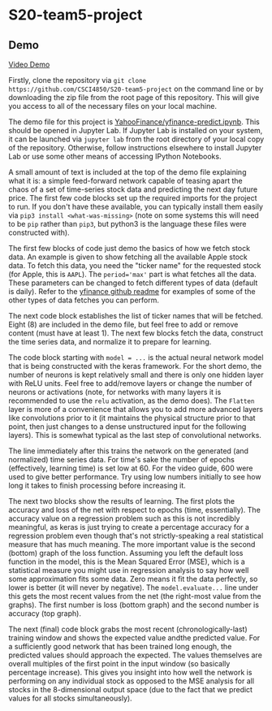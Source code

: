 # S20-team5-project

## Demo

[Video Demo](https://youtu.be/GEyq74H7NNE?t=363)

Firstly, clone the repository via `git clone https://github.com/CSCI4850/S20-team5-project` on the command line or by downloading the zip file from the root page of this repository.
This will give you access to all of the necessary files on your local machine.

The demo file for this project is [YahooFinance/yfinance-predict.ipynb](YahooFinance/yfinance-predict.ipynb).
This should be opened in Jupyter Lab.
If Jupyter Lab is installed on your system, it can be launched via `jupyter lab` from the root directory of your local copy of the repository.
Otherwise, follow instructions elsewhere to install Jupyter Lab or use some other means of accessing IPython Notebooks.

A small amount of text is included at the top of the demo file explaining what it is: a simple feed-forward network capable of teasing apart the chaos of a set of time-series stock data and predicting the next day future price.
The first few code blocks set up the required imports for the project to run.
If you don't have these available, you can typically install them easily via `pip3 install <what-was-missing>` (note on some systems this will need to be `pip` rather than `pip3`, but python3 is the language these files were constructed with).

The first few blocks of code just demo the basics of how we fetch stock data.
An example is given to show fetching all the available Apple stock data.
To fetch this data, you need the "ticker name" for the requested stock (for Apple, this is `AAPL`).
The `period='max'` part is what fetches all the data.
These parameters can be changed to fetch different types of data (default is daily).
Refer to the [yfinance github readme](https://github.com/ranaroussi/yfinance) for examples of some of the other types of data fetches you can perform.

The next code block establishes the list of ticker names that will be fetched.
Eight (8) are included in the demo file, but feel free to add or remove content (must have at least 1).
The next few blocks fetch the data, construct the time series data, and normalize it to prepare for learning.

The code block starting with `model = ...` is the actual neural network model that is being constructed with the keras framework.
For the short demo, the number of neurons is kept relatively small and there is only one hidden layer with ReLU units.
Feel free to add/remove layers or change the number of neurons or activations (note, for networks with many layers it is recommended to use the `relu` activation, as the demo does).
The `Flatten` layer is more of a convenience that allows you to add more advanced layers like convolutions prior to it (it maintains the physical structure prior to that point, then just changes to a dense unstructured input for the following layers).
This is somewhat typical as the last step of convolutional networks.

The line immediately after this trains the network on the generated (and normalized) time series data.
For time's sake the number of epochs (effectively, learning time) is set low at 60.
For the video guide, 600 were used to give better performance.
Try using low numbers initially to see how long it takes to finish processing before increasing it.

The next two blocks show the results of learning.
The first plots the accuracy and loss of the net with respect to epochs (time, essentially).
The accuracy value on a regression problem such as this is not incredibly meaningful, as keras is just trying to create a percentage accuracy for a regression problem even though that's not strictly-speaking a real statistical measure that has much meaning.
The more important value is the second (bottom) graph of the loss function.
Assuming you left the default loss function in the model, this is the Mean Squared Error (MSE), which is a statistical measure you might use in regression analysis to say how well some approximation fits some data.
Zero means it fit the data perfectly, so lower is better (it will never by negative).
The `model.evaluate...` line under this gets the most recent values from the net (the right-most value from the graphs).
The first number is loss (bottom graph) and the second number is accuracy (top graph).

The next (final) code block grabs the most recent (chronologically-last) training window and shows the expected value andthe predicted value.
For a sufficiently good network that has been trained long enough, the predicted values should approach the expected.
The values themselves are overall multiples of the first point in the input window (so basically percentage increase).
This gives you insight into how well the network is performing on any individual stock as opposed to the MSE analysis for all stocks in the 8-dimensional output space (due to the fact that we predict values for all stocks simultaneously).

